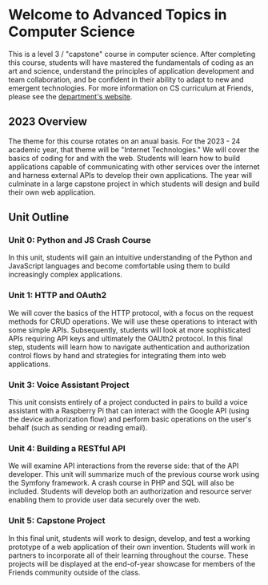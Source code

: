 # Welcome to Advanced Topics in Computer Science
This is a level 3 / "capstone" course in computer science. After completing this
course, students will have mastered the fundamentals of coding as an art and science,
understand the principles of application development and team collaboration, and be
confident in their ability to adapt to new and emergent technologies. For more
information on CS curriculum at Friends, please see the [department's website](https://quakerlabs.org).

## 2023 Overview

The theme for this course rotates on an anual basis. For the 2023 - 24 academic year,
that theme will be "Internet Technologies." We will cover the basics of coding for and
with the web. Students will learn how to build applications capable of communicating
with other services over the internet and harness external APIs to develop their own
applications. The year will culminate in a large capstone project in which students
will design and build their own web application.

## Unit Outline

### Unit 0: Python and JS Crash Course
In this unit, students will gain an intuitive understanding of the Python and JavaScript
languages and become comfortable using them to build increasingly complex applications.
 
### Unit 1: HTTP and OAuth2
We will cover the basics of the HTTP protocol, with a focus on the request methods for
CRUD operations. We will use these operations to interact with some simple APIs.
Subsequently, students will look at more sophisticated APIs requiring API keys and ultimately
the OAUth2 protocol. In this final step, students will learn how to navigate authentication
and authorization control flows by hand and strategies for integrating them into web applications.

### Unit 3: Voice Assistant Project
This unit consists entirely of a project conducted in pairs to build a voice assistant with a
Raspberry Pi that can interact with the Google API (using the device authorization flow) and
perform basic operations on the user's behalf (such as sending or reading email).

### Unit 4: Building a RESTful API
We will examine API interactions from the reverse side: that of the API developer. This unit
will summarize much of the previous course work using the Symfony framework. A crash course in
PHP and SQL will also be included. Students will develop both an authorization and resource
server enabling them to provide user data securely over the web.

### Unit 5: Capstone Project
In this final unit, students will work to design, develop, and test a working prototype of a
web application of their own invention. Students will work in partners to incorporate all of
their learning throughout the course. These projects will be displayed at the end-of-year
showcase for members of the Friends community outside of the class.

